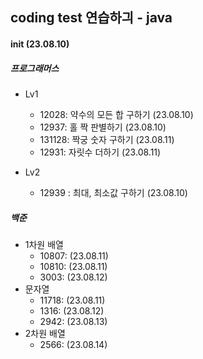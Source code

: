 ## coding test 연습하긔 - java
#### init (23.08.10)

##### 프로그래머스
* Lv1
   - 12028: 약수의 모든 합 구하기 (23.08.10)
   - 12937: 홀 짝 판별하기 (23.08.10)
   - 131128: 짝궁 숫자 구하기 (23.08.11)
   - 12931: 자릿수 더하기 (23.08.11)


* Lv2
   - 12939 : 최대, 최소값 구하기 (23.08.10)


##### 백준
* 1차원 배열
   - 10807: (23.08.11)
   - 10810: (23.08.11)
   - 3003: (23.08.12)
* 문자열
   - 11718: (23.08.11)
   - 1316: (23.08.12)
   - 2942: (23.08.13)
* 2차원 배열
   - 2566: (23.08.14)